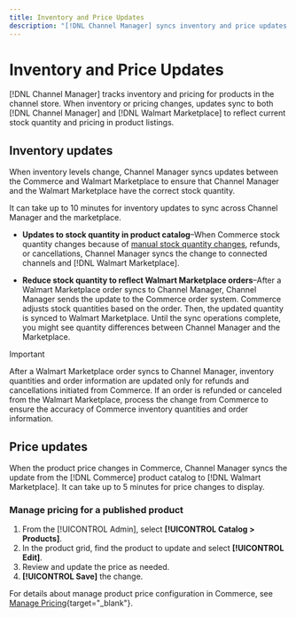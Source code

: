 ```yaml
---
title: Inventory and Price Updates
description: "[!DNL Channel Manager] syncs inventory and price updates between the Commerce store and [!DNL Walmart Marketplace] so you can manage your sales channel operations from your Commerce Admin"
---
```


# Inventory and Price Updates

[!DNL Channel Manager] tracks inventory and pricing for products in the channel store. When inventory or pricing changes, updates sync to both [!DNL Channel Manager] and [!DNL Walmart Marketplace] to reflect current stock quantity and pricing in product listings.

## Inventory updates

When inventory levels change, Channel Manager syncs updates between the Commerce and Walmart Marketplace to ensure that Channel Manager and the Walmart Marketplace have the correct stock quantity. 

It can take up to 10 minutes for inventory updates to sync across Channel Manager and the marketplace.

* **Updates to stock quantity in product catalog**–When Commerce stock quantity changes because of [manual stock quantity changes](https://docs.magento.com/user-guide/catalog/inventory-product-quantity.html), refunds, or cancellations, Channel Manager syncs the change to connected channels and [!DNL Walmart Marketplace].

* **Reduce stock quantity to reflect Walmart Marketplace orders**–After a Walmart Marketplace order syncs to Channel Manager, Channel Manager sends the update to the Commerce order system. Commerce adjusts stock quantities based on the order. Then, the updated quantity is synced to Walmart Marketplace. Until the sync operations complete, you might see quantity differences between Channel Manager and the Marketplace.

>[!IMPORTANT]
>
> After a Walmart Marketplace order syncs to Channel Manager, inventory quantities and order information are updated only for refunds and cancellations initiated from Commerce. If an order is refunded or canceled from the Walmart Marketplace, process the change from Commerce to ensure the accuracy of Commerce inventory quantities and order information.

## Price updates

When the product price changes in Commerce, Channel Manager syncs the update from the [!DNL Commerce] product catalog to [!DNL Walmart Marketplace]. It can take up to 5 minutes for price changes to display.

### Manage pricing for a published product

1. From the [!UICONTROL Admin], select **[!UICONTROL Catalog > Products]**.
1. In the product grid, find the product to update and select **[!UICONTROL Edit]**.
1. Review and update the price as needed.
1. **[!UICONTROL Save]** the change.

For details about manage product price configuration in Commerce, see [Manage Pricing](https://docs.magento.com/user-guide/catalog/pricing.html){target="_blank"}.
